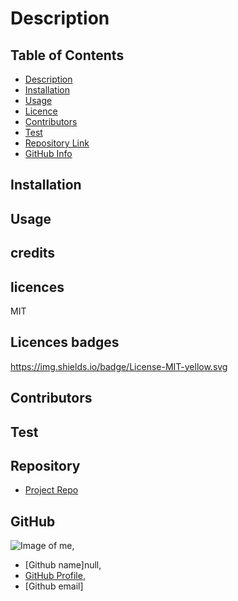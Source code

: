 
  # 

  # Description

  

  ## Table of Contents

  - [Description](#Description)
  - [Installation](#Installation)
  - [Usage](#Usage)
  - [Licence](#Licence)
  - [Contributors](#Contributors)
  - [Test](#Test)
  - [Repository Link](#Repository)
  - [GitHub Info](#GitHub) 
  
  
  ## Installation
  
  
  
  ## Usage
  
  
  
  ## credits

  

  ## licences

  MIT

  ## Licences badges

  https://img.shields.io/badge/License-MIT-yellow.svg

  ## Contributors
  
  
  
  ## Test
  
  
  
  ## Repository
  
  - [Project Repo](https://github.com/aaron-might/team_profile_generator)
  
  ## GitHub
  
  ![Image of me](https://avatars.githubusercontent.com/u/83680026?v=4),
  - [Github name]null,
  - [GitHub Profile](https://github.com/aaron-might),
  - [Github email]<null>